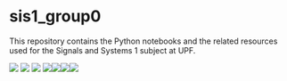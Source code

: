 # sis1_group0

This repository contains the Python notebooks and the related resources used for the Signals and Systems 1 subject at UPF.

![](https://img.shields.io/badge/Lab%200-100%25-success?style=for-the-badge) ![](https://img.shields.io/badge/Lab%201-100%25-success?style=for-the-badge) ![](https://img.shields.io/badge/Lab%202-100%25-success?style=for-the-badge) ![](https://img.shields.io/badge/Lab%203-100%25-success?style=for-the-badge)![](https://img.shields.io/badge/Lab%204-100%25-success?style=for-the-badge)![](https://img.shields.io/badge/Lab%205-100%25-success?style=for-the-badge)![](https://img.shields.io/badge/Lab%206-100%25-success?style=for-the-badge)

